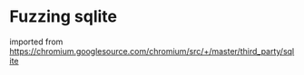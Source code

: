 # Fuzzing sqlite

imported from
https://chromium.googlesource.com/chromium/src/+/master/third_party/sqlite
